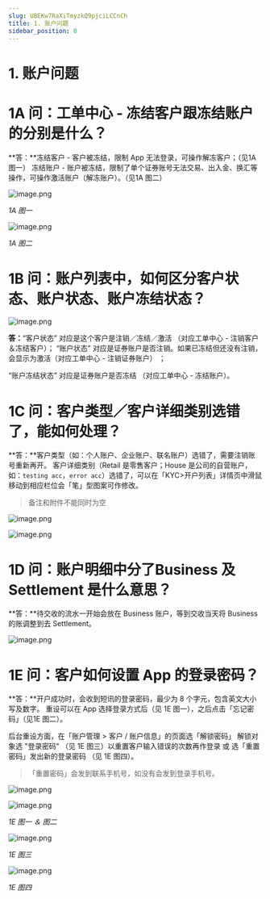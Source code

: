 ```yaml
---
slug: UBEKw7RaXiTmyzkQ9pjciLCCnCh
title: 1. 账户问题
sidebar_position: 0
---
```



# 1. 账户问题


# 1A 问：工单中心 - 冻结客户跟冻结账户的分别是什么？


**答：**冻结客户 - 客户被冻结，限制 App 无法登录，可操作解冻客户；（见1A 图一）
冻结账户 - 账户被冻结，限制了单个证券账号无法交易、出入金、换汇等操作，可操作激活账户（解冻账户）。（见1A 图二）


![image.png](/assets/fd0e3279b5f3c213de2497609f1fce5b.png)


_1A 图一_


![image.png](/assets/6291bb1e1a66fddc4762d171691385e9.png)


_1A 图二_



# 1B 问：账户列表中，如何区分客户状态、账户状态、账户冻结状态？


![image.png](/assets/44d02cc3e3286f13e43eab40d4bb8612.png)


**答：**“客户状态” 对应是这个客户是注销／冻结／激活 （对应工单中心 - 注销客户＆冻结客户）；
“账户状态” 对应是证券账户是否注销。如果已冻结但还没有注销，会显示为激活（对应工单中心 - 注销证券账户） ；


“账户冻结状态” 对应是证券账户是否冻结 （对应工单中心 - 冻结账户）。


# 1C 问：客户类型／客户详细类别选错了，能如何处理？


**答：**客户类型（如：个人账户、企业账户、联名账户）选错了，需要注销账号重新再开。
客户详细类别（Retail 是零售客户；House 是公司的自营账户，如：`testing acc`，`error acc`）选错了，可以在「KYC>开户列表」详情页中滑鼠移动到相应栏位会「笔」型图案可作修改。

> 备注和附件不能同时为空

![image.png](/assets/3985b6b9ab4818955acdd34ce70ae87d.png)


![image.png](/assets/595bc2ef73ea5ea0d0c058d489fc4014.png)


# 1D 问：账户明细中分了Business 及  Settlement 是什么意思？


**答：**待交收的流水一开始会放在 Business 账户，等到交收当天将 Business的账调整到去 Settlement。


![image.png](/assets/4412806a7993e6920a4d44aaf5d72133.png)


# 1E 问：客户如何设置 App 的登录密码？


**答：**开户成功时，会收到短讯的登录密码，最少为 8 个字元，包含英文大小写及数字。
重设可以在 App 选择登录方式后（见 1E 图一），之后点击「忘记密码」（见1E 图二）。



后台重设方面，在「账户管理 > 客户 / 账户信息」的页面选「解锁密码」 解锁对象选 "登录密码"  （见 1E 图三）以重置客户输入错误的次数再作登录 或 选「重置密码」发出新的登录密码 （见 1E 图四）。

> 「重置密码」会发到联系手机号，如没有会发到登录手机号。

![image.png](/assets/3cdaf260d9f7255f7c269d20859063c4.png)


![image.png](/assets/c5ad93924276e2b2d9e2ebe042931304.png)


_1E 图一 ＆ 图二_


![image.png](/assets/d8962973301e16c062b877685f5e5d2f.png)


_1E 图三_


![image.png](/assets/735f0a997977203eea090b290bc0573e.png)


_1E 图四_


# 

